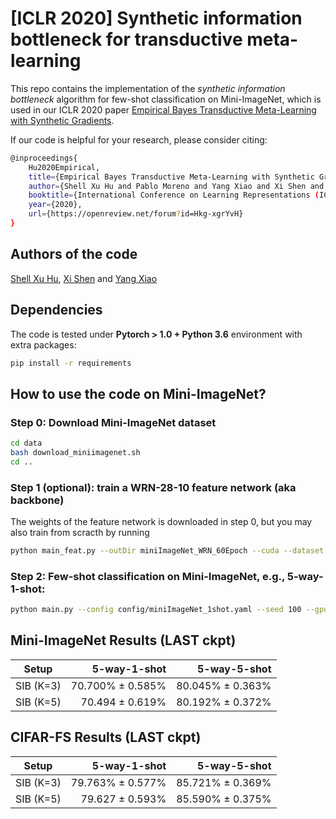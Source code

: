 # \[ICLR 2020\] Synthetic information bottleneck for transductive meta-learning
This repo contains the implementation of the *synthetic information bottleneck* algorithm for few-shot classification on Mini-ImageNet,
which is used in our ICLR 2020 paper 
[Empirical Bayes Transductive Meta-Learning with Synthetic Gradients](https://openreview.net/forum?id=Hkg-xgrYvH).

If our code is helpful for your research, please consider citing: 
``` Bash
@inproceedings{
    Hu2020Empirical,
    title={Empirical Bayes Transductive Meta-Learning with Synthetic Gradients},
    author={Shell Xu Hu and Pablo Moreno and Yang Xiao and Xi Shen and Guillaume Obozinski and Neil Lawrence and Andreas Damianou},
    booktitle={International Conference on Learning Representations (ICLR)},
    year={2020},
    url={https://openreview.net/forum?id=Hkg-xgrYvH}
}
```

## Authors of the code
[Shell Xu Hu](http://hushell.github.io/), [Xi Shen](https://xishen0220.github.io/) and [Yang Xiao](https://youngxiao13.github.io/)


## Dependencies
The code is tested under **Pytorch > 1.0 + Python 3.6** environment with extra packages:
``` Bash
pip install -r requirements
```


## How to use the code on Mini-ImageNet?
### **Step 0**: Download Mini-ImageNet dataset

``` Bash
cd data
bash download_miniimagenet.sh 
cd ..
```

### **Step 1** (optional): train a WRN-28-10 feature network (aka backbone)
The weights of the feature network is downloaded in step 0, but you may also train from scracth by running

``` Bash
python main_feat.py --outDir miniImageNet_WRN_60Epoch --cuda --dataset miniImageNet --nbEpoch 60
```

### **Step 2**: Few-shot classification on Mini-ImageNet, e.g., 5-way-1-shot:

``` Bash
python main.py --config config/miniImageNet_1shot.yaml --seed 100 --gpu 0
```

## Mini-ImageNet Results (LAST ckpt)

| Setup         | 5-way-1-shot  | 5-way-5-shot |
| ------------- | -------------:| ------------:|
| SIB (K=3)     | 70.700% ± 0.585% | 80.045% ± 0.363%|
| SIB (K=5)     | 70.494 ± 0.619% | 80.192% ± 0.372%|

## CIFAR-FS Results (LAST ckpt)

| Setup         | 5-way-1-shot  | 5-way-5-shot |
| ------------- | -------------:| ------------:|
| SIB (K=3)     | 79.763% ± 0.577% | 85.721% ± 0.369%|
| SIB (K=5)     | 79.627 ± 0.593% | 85.590% ± 0.375%|
